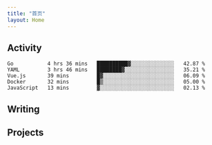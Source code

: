 ```yaml
---
title: "首页"
layout: Home
---
```


## Activity
<!--START_SECTION:waka-->
```text
Go           4 hrs 36 mins   ██████████▓░░░░░░░░░░░░░░   42.87 % 
YAML         3 hrs 46 mins   ████████▓░░░░░░░░░░░░░░░░   35.21 % 
Vue.js       39 mins         █▓░░░░░░░░░░░░░░░░░░░░░░░   06.09 % 
Docker       32 mins         █▒░░░░░░░░░░░░░░░░░░░░░░░   05.00 % 
JavaScript   13 mins         ▓░░░░░░░░░░░░░░░░░░░░░░░░   02.13 % 
```
<!--END_SECTION:waka-->

## Writing
<PindedPosts />

## Projects
<Projects />
